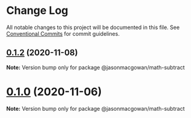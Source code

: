 # Change Log

All notable changes to this project will be documented in this file.
See [Conventional Commits](https://conventionalcommits.org) for commit guidelines.

## [0.1.2](https://github.com/jasonmacgowan/math/compare/v0.1.1...v0.1.2) (2020-11-08)

**Note:** Version bump only for package @jasonmacgowan/math-subtract





# [0.1.0](https://github.com/jasonmacgowan/math/compare/v0.0.1...v0.1.0) (2020-11-06)

**Note:** Version bump only for package @jasonmacgowan/math-subtract
